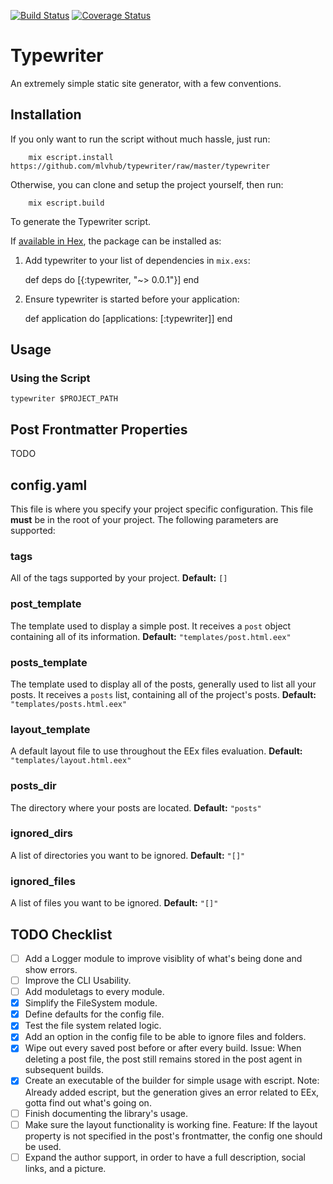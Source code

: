 [![Build Status](https://travis-ci.org/mlvhub/typewriter.svg?branch=master)](https://travis-ci.org/mlvhub/typewriter) [![Coverage Status](https://coveralls.io/repos/github/mlvhub/typewriter/badge.svg?branch=master)](https://coveralls.io/github/mlvhub/typewriter?branch=master)

# Typewriter

An extremely simple static site generator, with a few conventions.

## Installation

If you only want to run the script without much hassle, just run:

        mix escript.install https://github.com/mlvhub/typewriter/raw/master/typewriter

Otherwise, you can clone and setup the project yourself, then run:

        mix escript.build

To generate the Typewriter script.

If [available in Hex](https://hex.pm/docs/publish), the package can be installed as:

  1. Add typewriter to your list of dependencies in `mix.exs`:

        def deps do
          [{:typewriter, "~> 0.0.1"}]
        end

  2. Ensure typewriter is started before your application:

        def application do
          [applications: [:typewriter]]
        end

## Usage

### Using the Script

`typewriter $PROJECT_PATH`

## Post Frontmatter Properties
TODO

## config.yaml

This file is where you specify your project specific configuration. This file **must** be in the root of your project. The following parameters are supported:

### tags
All of the tags supported by your project.
**Default:** `[]`
### post_template
The template used to display a simple post. It receives a `post` object containing all of its information.
**Default:** `"templates/post.html.eex"`
### posts_template
The template used to display all of the posts, generally used to list all your posts. It receives a `posts` list, containing all of the project's posts.
**Default:** `"templates/posts.html.eex"`
### layout_template
A default layout file to use throughout the EEx files evaluation.
**Default:** `"templates/layout.html.eex"`
### posts_dir
The directory where your posts are located.
**Default:** `"posts"`
### ignored_dirs
A list of directories you want to be ignored.
**Default:** `"[]"`
### ignored_files
A list of files you want to be ignored.
**Default:** `"[]"`

## TODO Checklist
- [ ] Add a Logger module to improve visiblity of what's being done and show errors.
- [ ] Improve the CLI Usability.
- [ ] Add moduletags to every module.
- [X] Simplify the FileSystem module.
- [X] Define defaults for the config file.
- [X] Test the file system related logic.
- [X] Add an option in the config file to be able to ignore files and folders.
- [X] Wipe out every saved post before or after every build. Issue: When deleting a post file, the post still remains stored in the post agent in subsequent builds.
- [X] Create an executable of the builder for simple usage with escript. Note: Already added escript, but the generation gives an error related to EEx, gotta find out what's going on.
- [ ] Finish documenting the library's usage.
- [ ] Make sure the layout functionality is working fine. Feature: If the layout property is not specified in the post's frontmatter, the config one should be used.
- [ ] Expand the author support, in order to have a full description, social links, and a picture.
